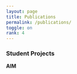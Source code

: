 ```yaml
---
layout: page
title: Publications
permalink: /publications/
toggle: on
rank: 4
---
```


### Student Projects
**AIM**
